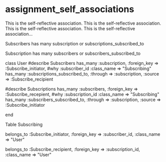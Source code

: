 assignment_self_associations
============================

This is the self-reflective association. This is the self-reflective association. This is the self-reflective association. This is the self-reflective association...


Subscribers has many subscription or subscriptions_subscribed_to

Subscription has many subscribers  or subscribers_subscribed_to


class User
#describe Subscribers 
has_many  :subscription, :foreign_key => :Subscribe_initiator, #why :subscriber_id
                          :class_name => "Subscribing"
has_many :subscriptions_subscribed_to, :through => :subscription,
                                      :source => :Subscribe_recipient


#describe Subscriptions
has_many  :subscribers, :foreign_key => :Subscribe_recepient, #why :subscription_id
                          :class_name => "Subscribing"
has_many :subscribers_subscribed_to, :through => :subscription,
                                      :source => :Subscribe_initiator


end

Table Subscribing

belongs_to :Subscribe_initiator, :foreign_key => :subscriber_id, :class_name => "User"

belongs_to :Subscribe_recipient, :foreign_key => :subscription_id, :class_name => "User"

